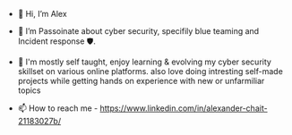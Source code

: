 - 👋 Hi, I’m Alex
  
- 👀 I’m Passoinate about cyber security, specifily blue teaming and Incident response 🛡️.
  
- 🌱 I'm mostly self taught, enjoy learning & evolving my cyber security skillset on various online platforms.
      also love doing intresting self-made projects while getting hands on experience with new or unfarmiliar topics

- 📫 How to reach me - https://www.linkedin.com/in/alexander-chait-21183027b/

<!---
XManBearPigX/XManBearPigX is a ✨ special ✨ repository because its `README.md` (this file) appears on your GitHub profile.
You can click the Preview link to take a look at your changes.
--->
